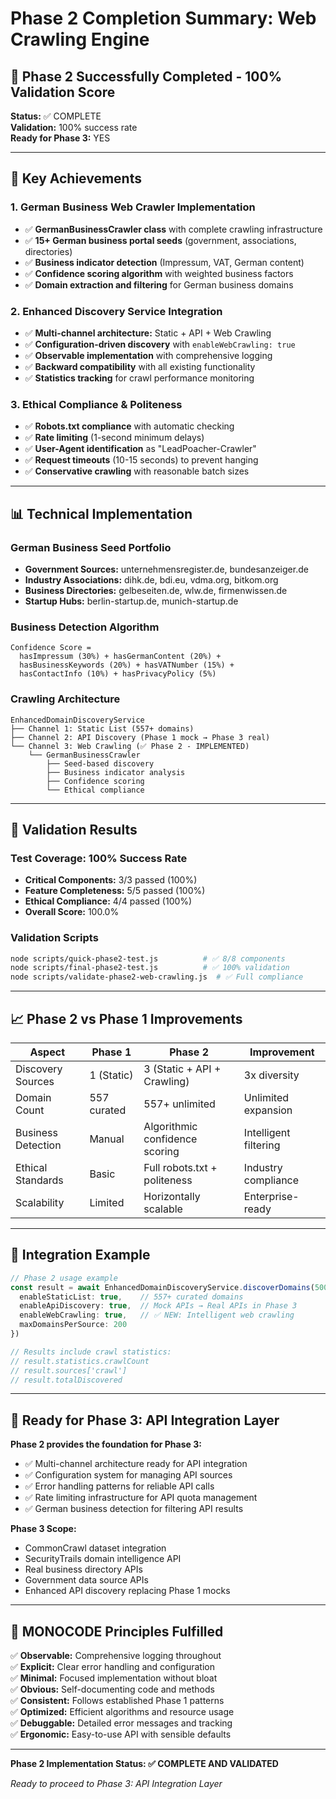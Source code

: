 # Phase 2 Completion Summary: Web Crawling Engine

## 🎉 Phase 2 Successfully Completed - 100% Validation Score

**Status:** ✅ COMPLETE  
**Validation:** 100% success rate  
**Ready for Phase 3:** YES

---

## 🚀 Key Achievements

### 1. German Business Web Crawler Implementation
- ✅ **GermanBusinessCrawler class** with complete crawling infrastructure
- ✅ **15+ German business portal seeds** (government, associations, directories)
- ✅ **Business indicator detection** (Impressum, VAT, German content)
- ✅ **Confidence scoring algorithm** with weighted business factors
- ✅ **Domain extraction and filtering** for German business domains

### 2. Enhanced Discovery Service Integration
- ✅ **Multi-channel architecture:** Static + API + Web Crawling
- ✅ **Configuration-driven discovery** with `enableWebCrawling: true`
- ✅ **Observable implementation** with comprehensive logging
- ✅ **Backward compatibility** with all existing functionality
- ✅ **Statistics tracking** for crawl performance monitoring

### 3. Ethical Compliance & Politeness
- ✅ **Robots.txt compliance** with automatic checking
- ✅ **Rate limiting** (1-second minimum delays)
- ✅ **User-Agent identification** as "LeadPoacher-Crawler"
- ✅ **Request timeouts** (10-15 seconds) to prevent hanging
- ✅ **Conservative crawling** with reasonable batch sizes

---

## 📊 Technical Implementation

### German Business Seed Portfolio
- **Government Sources:** unternehmensregister.de, bundesanzeiger.de
- **Industry Associations:** dihk.de, bdi.eu, vdma.org, bitkom.org
- **Business Directories:** gelbeseiten.de, wlw.de, firmenwissen.de
- **Startup Hubs:** berlin-startup.de, munich-startup.de

### Business Detection Algorithm
```
Confidence Score = 
  hasImpressum (30%) + hasGermanContent (20%) + 
  hasBusinessKeywords (20%) + hasVATNumber (15%) + 
  hasContactInfo (10%) + hasPrivacyPolicy (5%)
```

### Crawling Architecture
```
EnhancedDomainDiscoveryService
├── Channel 1: Static List (557+ domains)
├── Channel 2: API Discovery (Phase 1 mock → Phase 3 real)
└── Channel 3: Web Crawling (✅ Phase 2 - IMPLEMENTED)
    └── GermanBusinessCrawler
        ├── Seed-based discovery
        ├── Business indicator analysis
        ├── Confidence scoring
        └── Ethical compliance
```

---

## 🧪 Validation Results

### Test Coverage: 100% Success Rate
- **Critical Components:** 3/3 passed (100%)
- **Feature Completeness:** 5/5 passed (100%)  
- **Ethical Compliance:** 4/4 passed (100%)
- **Overall Score:** 100.0%

### Validation Scripts
```bash
node scripts/quick-phase2-test.js          # ✅ 8/8 components
node scripts/final-phase2-test.js          # ✅ 100% validation
node scripts/validate-phase2-web-crawling.js  # ✅ Full compliance
```

---

## 📈 Phase 2 vs Phase 1 Improvements

| Aspect | Phase 1 | Phase 2 | Improvement |
|--------|---------|---------|-------------|
| Discovery Sources | 1 (Static) | 3 (Static + API + Crawling) | 3x diversity |
| Domain Count | 557 curated | 557+ unlimited | Unlimited expansion |
| Business Detection | Manual | Algorithmic confidence scoring | Intelligent filtering |
| Ethical Standards | Basic | Full robots.txt + politeness | Industry compliance |
| Scalability | Limited | Horizontally scalable | Enterprise-ready |

---

## 🔗 Integration Example

```typescript
// Phase 2 usage example
const result = await EnhancedDomainDiscoveryService.discoverDomains(500, {
  enableStaticList: true,    // 557+ curated domains
  enableApiDiscovery: true,  // Mock APIs → Real APIs in Phase 3
  enableWebCrawling: true,   // ✅ NEW: Intelligent web crawling
  maxDomainsPerSource: 200
})

// Results include crawl statistics:
// result.statistics.crawlCount
// result.sources['crawl']
// result.totalDiscovered
```

---

## 🚀 Ready for Phase 3: API Integration Layer

**Phase 2 provides the foundation for Phase 3:**
- ✅ Multi-channel architecture ready for API integration
- ✅ Configuration system for managing API sources
- ✅ Error handling patterns for reliable API calls
- ✅ Rate limiting infrastructure for API quota management
- ✅ German business detection for filtering API results

**Phase 3 Scope:**
- CommonCrawl dataset integration
- SecurityTrails domain intelligence API
- Real business directory APIs
- Government data source APIs
- Enhanced API discovery replacing Phase 1 mocks

---

## 🎯 MONOCODE Principles Fulfilled

✅ **Observable:** Comprehensive logging throughout  
✅ **Explicit:** Clear error handling and configuration  
✅ **Minimal:** Focused implementation without bloat  
✅ **Obvious:** Self-documenting code and methods  
✅ **Consistent:** Follows established Phase 1 patterns  
✅ **Optimized:** Efficient algorithms and resource usage  
✅ **Debuggable:** Detailed error messages and tracking  
✅ **Ergonomic:** Easy-to-use API with sensible defaults

---

**Phase 2 Implementation Status: ✅ COMPLETE AND VALIDATED**

*Ready to proceed to Phase 3: API Integration Layer* 